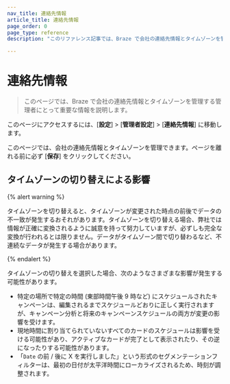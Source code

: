 ```yaml
---
nav_title: 連絡先情報
article_title: 連絡先情報
page_order: 0
page_type: reference
description: "このリファレンス記事では、Braze で会社の連絡先情報とタイムゾーンを管理する管理者にとって重要な情報を説明します。"

---
```


# 連絡先情報

<style>
.fa-crown {
  color: gold;
}
</style>

> このページでは、Braze で会社の連絡先情報とタイムゾーンを管理する管理者にとって重要な情報を説明します。

このページにアクセスするには、[**設定**] > [**管理者設定**] > [**連絡先情報**] に移動します。

このページでは、会社の連絡先情報とタイムゾーンを管理できます。ページを離れる前に必ず [**保存**] をクリックしてください。

## タイムゾーンの切り替えによる影響

{% alert warning %}

タイムゾーンを切り替えると、タイムゾーンが変更された時点の前後でデータの不一致が発生するおそれがあります。タイムゾーンを切り替える場合、弊社では情報が正確に変換されるように誠意を持って努力していますが、必ずしも完全な変換が行われるとは限りません。データがタイムゾーン間で切り替わるなど、不連続なデータが発生する場合があります。

{% endalert %}

タイムゾーンの切り替えを選択した場合、次のようなさまざまな影響が発生する可能性があります。

- 特定の場所で特定の時間 (東部時間午後 9 時など) にスケジュールされたキャンペーンは、編集されるまでスケジュールどおりに正しく実行されますが、キャンペーン分析と将来のキャンペーンスケジュールの両方が変更の影響を受けます。
- 現地時間に割り当てられていないすべてのカードのスケジュールは影響を受ける可能性があり、アクティブなカードが完了として表示されたり、その逆になったりする可能性があります。
- 「`Date` の前 / 後に X を実行しました」という形式のセグメンテーションフィルターは、最初の日付が太平洋時間にローカライズされるため、時刻が調整されます。